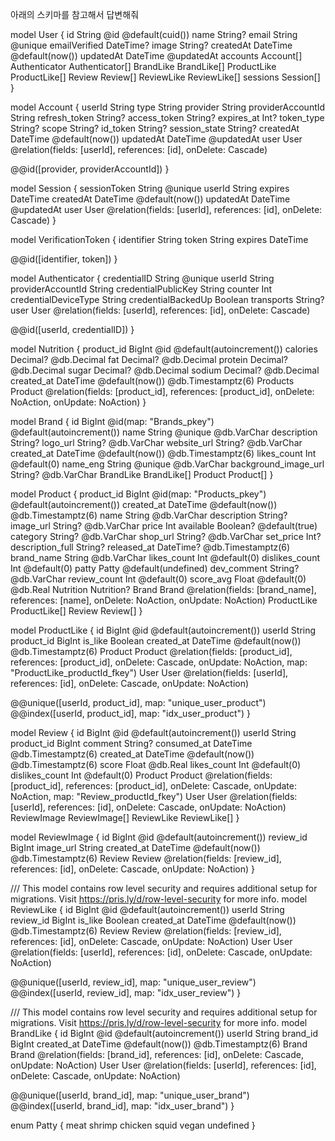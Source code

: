 아래의 스키마를 참고해서 답변해줘

model User {
id String @id @default(cuid())
name String?
email String @unique
emailVerified DateTime?
image String?
createdAt DateTime @default(now())
updatedAt DateTime @updatedAt
accounts Account[]
Authenticator Authenticator[]
BrandLike BrandLike[]
ProductLike ProductLike[]
Review Review[]
ReviewLike ReviewLike[]
sessions Session[]
}

model Account {
userId String
type String
provider String
providerAccountId String
refresh_token String?
access_token String?
expires_at Int?
token_type String?
scope String?
id_token String?
session_state String?
createdAt DateTime @default(now())
updatedAt DateTime @updatedAt
user User @relation(fields: [userId], references: [id], onDelete: Cascade)

@@id([provider, providerAccountId])
}

model Session {
sessionToken String @unique
userId String
expires DateTime
createdAt DateTime @default(now())
updatedAt DateTime @updatedAt
user User @relation(fields: [userId], references: [id], onDelete: Cascade)
}

model VerificationToken {
identifier String
token String
expires DateTime

@@id([identifier, token])
}

model Authenticator {
credentialID String @unique
userId String
providerAccountId String
credentialPublicKey String
counter Int
credentialDeviceType String
credentialBackedUp Boolean
transports String?
user User @relation(fields: [userId], references: [id], onDelete: Cascade)

@@id([userId, credentialID])
}

model Nutrition {
product_id BigInt @id @default(autoincrement())
calories Decimal? @db.Decimal
fat Decimal? @db.Decimal
protein Decimal? @db.Decimal
sugar Decimal? @db.Decimal
sodium Decimal? @db.Decimal
created_at DateTime @default(now()) @db.Timestamptz(6)
Products Product @relation(fields: [product_id], references: [product_id], onDelete: NoAction, onUpdate: NoAction)
}

model Brand {
id BigInt @id(map: "Brands_pkey") @default(autoincrement())
name String @unique @db.VarChar
description String?
logo_url String? @db.VarChar
website_url String? @db.VarChar
created_at DateTime @default(now()) @db.Timestamptz(6)
likes_count Int @default(0)
name_eng String @unique @db.VarChar
background_image_url String? @db.VarChar
BrandLike BrandLike[]
Product Product[]
}

model Product {
product_id BigInt @id(map: "Products_pkey") @default(autoincrement())
created_at DateTime @default(now()) @db.Timestamptz(6)
name String @db.VarChar
description String?
image_url String? @db.VarChar
price Int
available Boolean? @default(true)
category String? @db.VarChar
shop_url String? @db.VarChar
set_price Int?
description_full String?
released_at DateTime? @db.Timestamptz(6)
brand_name String @db.VarChar
likes_count Int @default(0)
dislikes_count Int @default(0)
patty Patty @default(undefined)
dev_comment String? @db.VarChar
review_count Int @default(0)
score_avg Float @default(0) @db.Real
Nutrition Nutrition?
Brand Brand @relation(fields: [brand_name], references: [name], onDelete: NoAction, onUpdate: NoAction)
ProductLike ProductLike[]
Review Review[]
}

model ProductLike {
id BigInt @id @default(autoincrement())
userId String
product_id BigInt
is_like Boolean
created_at DateTime @default(now()) @db.Timestamptz(6)
Product Product @relation(fields: [product_id], references: [product_id], onDelete: Cascade, onUpdate: NoAction, map: "ProductLike_productId_fkey")
User User @relation(fields: [userId], references: [id], onDelete: Cascade, onUpdate: NoAction)

@@unique([userId, product_id], map: "unique_user_product")
@@index([userId, product_id], map: "idx_user_product")
}

model Review {
id BigInt @id @default(autoincrement())
userId String
product_id BigInt
comment String?
consumed_at DateTime @db.Timestamptz(6)
created_at DateTime @default(now()) @db.Timestamptz(6)
score Float @db.Real
likes_count Int @default(0)
dislikes_count Int @default(0)
Product Product @relation(fields: [product_id], references: [product_id], onDelete: Cascade, onUpdate: NoAction, map: "Review_productId_fkey")
User User @relation(fields: [userId], references: [id], onDelete: Cascade, onUpdate: NoAction)
ReviewImage ReviewImage[]
ReviewLike ReviewLike[]
}

model ReviewImage {
id BigInt @id @default(autoincrement())
review_id BigInt
image_url String
created_at DateTime @default(now()) @db.Timestamptz(6)
Review Review @relation(fields: [review_id], references: [id], onDelete: Cascade, onUpdate: NoAction)
}

/// This model contains row level security and requires additional setup for migrations. Visit https://pris.ly/d/row-level-security for more info.
model ReviewLike {
id BigInt @id @default(autoincrement())
userId String
review_id BigInt
is_like Boolean
created_at DateTime @default(now()) @db.Timestamptz(6)
Review Review @relation(fields: [review_id], references: [id], onDelete: Cascade, onUpdate: NoAction)
User User @relation(fields: [userId], references: [id], onDelete: Cascade, onUpdate: NoAction)

@@unique([userId, review_id], map: "unique_user_review")
@@index([userId, review_id], map: "idx_user_review")
}

/// This model contains row level security and requires additional setup for migrations. Visit https://pris.ly/d/row-level-security for more info.
model BrandLike {
id BigInt @id @default(autoincrement())
userId String
brand_id BigInt
created_at DateTime @default(now()) @db.Timestamptz(6)
Brand Brand @relation(fields: [brand_id], references: [id], onDelete: Cascade, onUpdate: NoAction)
User User @relation(fields: [userId], references: [id], onDelete: Cascade, onUpdate: NoAction)

@@unique([userId, brand_id], map: "unique_user_brand")
@@index([userId, brand_id], map: "idx_user_brand")
}

enum Patty {
meat
shrimp
chicken
squid
vegan
undefined
}

